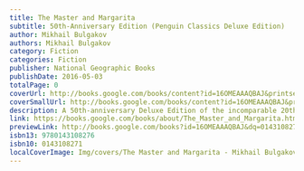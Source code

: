```yaml
---
title: The Master and Margarita
subtitle: 50th-Anniversary Edition (Penguin Classics Deluxe Edition)
author: Mikhail Bulgakov
authors: Mikhail Bulgakov
category: Fiction
categories: Fiction
publisher: National Geographic Books
publishDate: 2016-05-03
totalPage: 0
coverUrl: http://books.google.com/books/content?id=16OMEAAAQBAJ&printsec=frontcover&img=1&zoom=1&source=gbs_api
coverSmallUrl: http://books.google.com/books/content?id=16OMEAAAQBAJ&printsec=frontcover&img=1&zoom=5&source=gbs_api
description: A 50th-anniversary Deluxe Edition of the incomparable 20th-century masterpiece of satire and fantasy, in a newly revised version of the acclaimed Pevear and Volokhonsky translation Nothing in the whole of literature compares with The Master and Margarita. One spring afternoon, the Devil, trailing fire and chaos in his wake, weaves himself out of the shadows and into Moscow. Mikhail Bulgakov’s fantastical, funny, and devastating satire of Soviet life combines two distinct yet interwoven parts, one set in contemporary Moscow, the other in ancient Jerusalem, each brimming with historical, imaginary, frightful, and wonderful characters. Written during the darkest days of Stalin’s reign, and finally published in 1966 and 1967, The Master and Margarita became a literary phenomenon, signaling artistic and spiritual freedom for Russians everywhere. This newly revised translation, by the award-winning team of Pevear and Volokhonsky, is made from the complete and unabridged Russian text. For more than seventy years, Penguin has been the leading publisher of classic literature in the English-speaking world. With more than 1,700 titles, Penguin Classics represents a global bookshelf of the best works throughout history and across genres and disciplines. Readers trust the series to provide authoritative texts enhanced by introductions and notes by distinguished scholars and contemporary authors, as well as up-to-date translations by award-winning translators.
link: https://books.google.com/books/about/The_Master_and_Margarita.html?hl=&id=16OMEAAAQBAJ
previewLink: http://books.google.com/books?id=16OMEAAAQBAJ&dq=0143108271&hl=&as_pt=BOOKS&cd=1&source=gbs_api
isbn13: 9780143108276
isbn10: 0143108271
localCoverImage: Img/covers/The Master and Margarita - Mikhail Bulgakov.jpg
---
```

